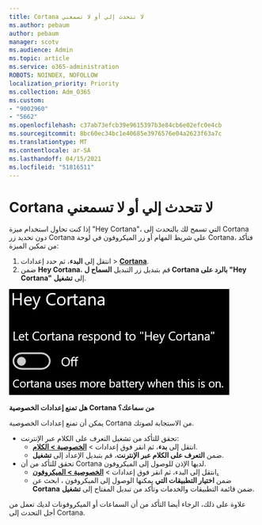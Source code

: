 ```yaml
---
title: Cortana لا تتحدث إلي أو لا تسمعني
ms.author: pebaum
author: pebaum
manager: scotv
ms.audience: Admin
ms.topic: article
ms.service: o365-administration
ROBOTS: NOINDEX, NOFOLLOW
localization_priority: Priority
ms.collection: Adm_O365
ms.custom:
- "9002960"
- "5662"
ms.openlocfilehash: c37ab73efcb39e9615397b3e84cb6e02efc0e4cb
ms.sourcegitcommit: 8bc60ec34bc1e40685e3976576e04a2623f63a7c
ms.translationtype: MT
ms.contentlocale: ar-SA
ms.lasthandoff: 04/15/2021
ms.locfileid: "51816511"
---
```

# <a name="cortana-doesnt-talk-to-me-or-cant-hear-me"></a>Cortana لا تتحدث إلي أو لا تسمعني

إذا كنت تحاول استخدام ميزة "Hey Cortana"، التي تسمح لك بالتحدث إلى Cortana دون تحديد زر Cortana على شريط المهام أو زر الميكروفون في لوحة Cortana، فتأكد من تمكين الميزة:

1. انتقل إلى **البدء**، ثم حدد إعدادات > **[Cortana](ms-settings:cortana?activationSource=GetHelp)**.
2. ضمن **Hey Cortana**، قم بتبديل زر التبديل **السماح ل Cortana بالرد على "Hey Cortana"** إلى **تشغيل**.

![Hey Cortana](media/hey-cortana.png)

**هل تمنع إعدادات الخصوصية Cortana من سماعك؟**

يمكن أن تمنع إعدادات الخصوصية Cortana من الاستجابة لصوتك.
- تحقق للتأكد من تشغيل التعرف على الكلام عبر الإنترنت:
    - انتقل إلى **بدء**، ثم انقر فوق إعدادات > **[الخصوصية > الكلام](ms-settings:privacy-speech?activationSource=GetHelp)**.
    - ضمن **التعرف على الكلام عبر الإنترنت**، قم بتبديل الإعداد إلى **تشغيل**.
- تحقق للتأكد من أن Cortana لديها الإذن للوصول إلى الميكروفون. 
    - انتقل إلى البدء، ثم انقر فوق إعدادات > **[الخصوصية > الميكروفون.](ms-settings:privacy-microphone?activationSource=GetHelp)**
    - ضمن **اختيار التطبيقات التي** يمكنها الوصول إلى الميكروفون ، ابحث عن **Cortana** ضمن قائمة التطبيقات والخدمات وتأكد من تبديل المفتاح إلى **تشغيل**.

علاوة على ذلك، الرجاء أيضا التأكد من أن السماعات أو الميكروفونات لديك تعمل من أجل التحدث إلى Cortana.
